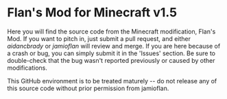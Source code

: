 # Flan's Mod for Minecraft v1.5 #

Here you will find the source code from the Minecraft modification, Flan's Mod.  If you want to pitch in,
just submit a pull request, and either _aidancbrady_ or _jamioflan_ will review and merge.  If you are here
because of a crash or bug, you can simply submit it in the 'Issues' section.  Be sure to double-check that
the bug wasn't reported previously or caused by other modifications.

This GitHub environment is to be treated maturely -- do not release any of this source code without prior
permission from jamioflan.
